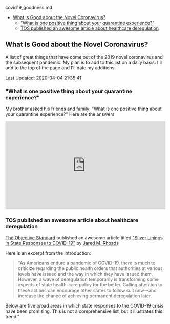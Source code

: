 covid19_goodness.md

- [What Is Good about the Novel Coronavirus?](#what-is-good-about-the-novel-coronavirus)
  - ["What is one positive thing about your quarantine experience?"](#%22what-is-one-positive-thing-about-your-quarantine-experience%22)
  - [TOS published an awesome article about healthcare deregulation](#tos-published-an-awesome-article-about-healthcare-deregulation)

## What Is Good about the Novel Coronavirus?

A list of great things that have come out of the 2019 novel coronavirus and the subsequent pandemic.
My plan is to add to this list on a daily basis. I'll add to the top of the page and I'll date my additions.

Last Updated: 2020-04-04 21:35:41

### "What is one positive thing about your quarantine experience?"

My brother asked his friends and family: "What is one positive thing about your quarantine experience?"
Here are the answers

<iframe src="https://www.facebook.com/plugins/post.php?href=https%3A%2F%2Fwww.facebook.com%2Frob.quor.5%2Fposts%2F1113365015696021&width=500" width="500" height="274" style="border:none;overflow:hidden" scrolling="no" frameborder="0" allowTransparency="true" allow="encrypted-media"></iframe>

### TOS published an awesome article about healthcare deregulation

[The Objective Standard](https://www.theobjectivestandard.com/) published an awesome article titled ["Silver Linings in State Responses to COVID-19"](https://www.theobjectivestandard.com/2020/04/silver-linings-in-state-responses-to-covid-19/) by [Jared M. Rhoads](https://www.theobjectivestandard.com/author/jrhoads/)

Here is an excerpt from the introduction:

>"As Americans endure a pandemic of COVID-19, there is much to criticize regarding the public health orders that authorities at various levels have issued and the way in which they have issued them. However, a wave of deregulation temporarily is transforming some aspects of state health-care policy for the better. Calling attention to these actions can encourage other states to follow suit now—and increase the chance of achieving permanent deregulation later.

Below are five broad areas in which state responses to the COVID-19 crisis have been promising. This is not a comprehensive list, but it illustrates this trend."
